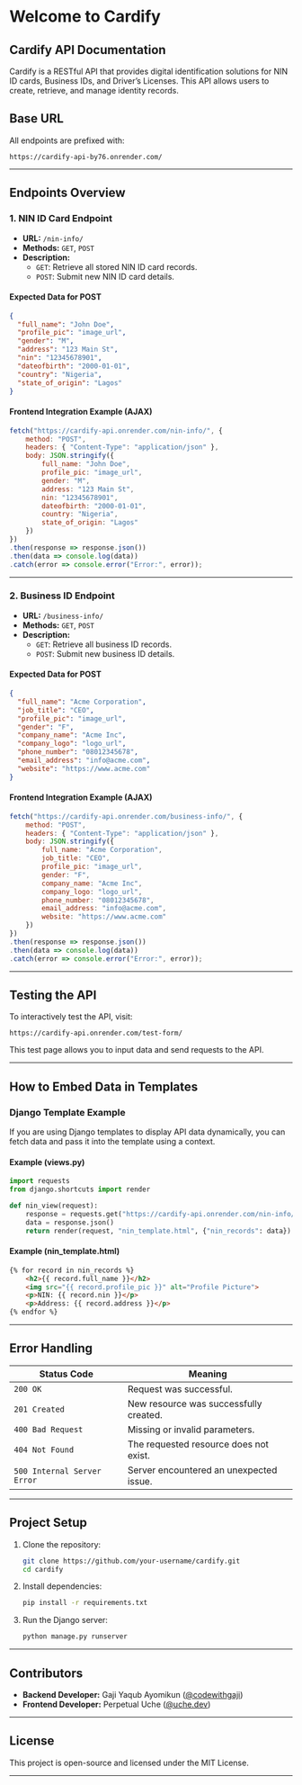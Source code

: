 # Welcome to Cardify
## Cardify API Documentation

Cardify is a RESTful API that provides digital identification solutions for NIN ID cards, Business IDs, and Driver’s Licenses. This API allows users to create, retrieve, and manage identity records.

## **Base URL**
All endpoints are prefixed with:
```
https://cardify-api-by76.onrender.com/
```

---

## **Endpoints Overview**

### **1. NIN ID Card Endpoint**
- **URL:** `/nin-info/`
- **Methods:** `GET`, `POST`
- **Description:**  
  - `GET`: Retrieve all stored NIN ID card records.  
  - `POST`: Submit new NIN ID card details.

#### **Expected Data for POST**
```json
{
  "full_name": "John Doe",
  "profile_pic": "image_url",
  "gender": "M",
  "address": "123 Main St",
  "nin": "12345678901",
  "dateofbirth": "2000-01-01",
  "country": "Nigeria",
  "state_of_origin": "Lagos"
}
```

#### **Frontend Integration Example (AJAX)**
```javascript
fetch("https://cardify-api.onrender.com/nin-info/", {
    method: "POST",
    headers: { "Content-Type": "application/json" },
    body: JSON.stringify({
        full_name: "John Doe",
        profile_pic: "image_url",
        gender: "M",
        address: "123 Main St",
        nin: "12345678901",
        dateofbirth: "2000-01-01",
        country: "Nigeria",
        state_of_origin: "Lagos"
    })
})
.then(response => response.json())
.then(data => console.log(data))
.catch(error => console.error("Error:", error));
```

---

### **2. Business ID Endpoint**
- **URL:** `/business-info/`
- **Methods:** `GET`, `POST`
- **Description:**  
  - `GET`: Retrieve all business ID records.  
  - `POST`: Submit new business ID details.

#### **Expected Data for POST**
```json
{
  "full_name": "Acme Corporation",
  "job_title": "CEO",
  "profile_pic": "image_url",
  "gender": "F",
  "company_name": "Acme Inc",
  "company_logo": "logo_url",
  "phone_number": "08012345678",
  "email_address": "info@acme.com",
  "website": "https://www.acme.com"
}
```

#### **Frontend Integration Example (AJAX)**
```javascript
fetch("https://cardify-api.onrender.com/business-info/", {
    method: "POST",
    headers: { "Content-Type": "application/json" },
    body: JSON.stringify({
        full_name: "Acme Corporation",
        job_title: "CEO",
        profile_pic: "image_url",
        gender: "F",
        company_name: "Acme Inc",
        company_logo: "logo_url",
        phone_number: "08012345678",
        email_address: "info@acme.com",
        website: "https://www.acme.com"
    })
})
.then(response => response.json())
.then(data => console.log(data))
.catch(error => console.error("Error:", error));
```

---

## **Testing the API**
To interactively test the API, visit:  
```
https://cardify-api.onrender.com/test-form/
```
This test page allows you to input data and send requests to the API.

---

## **How to Embed Data in Templates**
### **Django Template Example**
If you are using Django templates to display API data dynamically, you can fetch data and pass it into the template using a context.

#### **Example (views.py)**
```python
import requests
from django.shortcuts import render

def nin_view(request):
    response = requests.get("https://cardify-api.onrender.com/nin-info/")
    data = response.json()
    return render(request, "nin_template.html", {"nin_records": data})
```

#### **Example (nin_template.html)**
```html
{% for record in nin_records %}
    <h2>{{ record.full_name }}</h2>
    <img src="{{ record.profile_pic }}" alt="Profile Picture">
    <p>NIN: {{ record.nin }}</p>
    <p>Address: {{ record.address }}</p>
{% endfor %}
```

---

## **Error Handling**
| Status Code | Meaning |
|-------------|---------|
| `200 OK` | Request was successful. |
| `201 Created` | New resource was successfully created. |
| `400 Bad Request` | Missing or invalid parameters. |
| `404 Not Found` | The requested resource does not exist. |
| `500 Internal Server Error` | Server encountered an unexpected issue. |

---

## **Project Setup**
1. Clone the repository:
   ```sh
   git clone https://github.com/your-username/cardify.git
   cd cardify
   ```

2. Install dependencies:
   ```sh
   pip install -r requirements.txt
   ```

3. Run the Django server:
   ```sh
   python manage.py runserver
   ```

---

## **Contributors**
- **Backend Developer:** Gaji Yaqub Ayomikun ([@codewithgaji](https://x.com/codewithgaji))
- **Frontend Developer:** Perpetual Uche ([@uche.dev](https://x.com/perpetualuchec5))

---

## **License**
This project is open-source and licensed under the MIT License.

---

